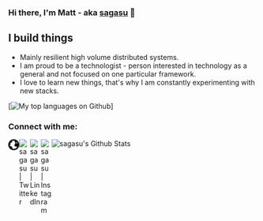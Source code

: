 ### Hi there, I'm Matt - aka [sagasu][website] 👋

## I build things
- Mainly resilient high volume distributed systems.
- I am proud to be a technologist - person interested in technology as a general and not focused on one particular framework.
- I love to learn new things, that's why I am constantly experimenting with new stacks.

[![My top languages on Github](https://github-readme-stats.vercel.app/api/top-langs/?username=sagasu)]

### Connect with me:
[<img align="left" alt="sagasu blog" width="22px" src="https://raw.githubusercontent.com/iconic/open-iconic/master/svg/globe.svg" />][website]
[<img align="left" alt="sagasu | Twitter" width="22px" src="https://cdn.jsdelivr.net/npm/simple-icons@v3/icons/twitter.svg" />][twitter]
[<img align="left" alt="sagasu | LinkedIn" width="22px" src="https://cdn.jsdelivr.net/npm/simple-icons@v3/icons/linkedin.svg" />][linkedin]
[<img align="left" alt="sagasu | Instagram" width="22px" src="https://cdn.jsdelivr.net/npm/simple-icons@v3/icons/instagram.svg" />][instagram]

<img align="left" alt="sagasu's Github Stats" src="https://github-readme-stats.vercel.app/api?username=sagasu&show_icons=true&hide_border=true" />

[website]: http://kuebiko.blogspot.com/
[twitter]: https://twitter.com/kopijmateusz
[instagram]: https://www.instagram.com/shiraberu/
[linkedin]: https://linkedin.com/in/mateusz-kopij-b579981